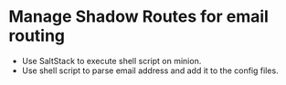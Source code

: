 # Manage Shadow Routes for email routing

- Use SaltStack to execute shell script on minion.
- Use shell script to parse email address and add it to the config files.
